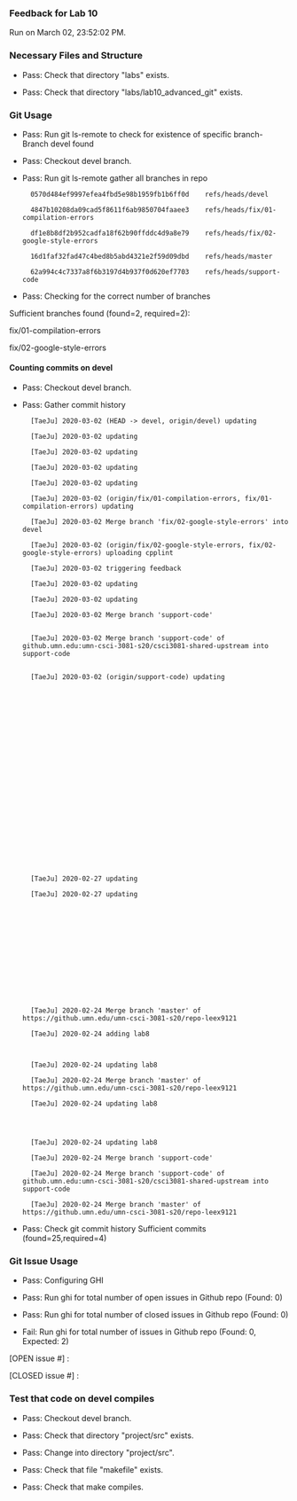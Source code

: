 ### Feedback for Lab 10

Run on March 02, 23:52:02 PM.


### Necessary Files and Structure

+ Pass: Check that directory "labs" exists.

+ Pass: Check that directory "labs/lab10_advanced_git" exists.


### Git Usage

+ Pass: Run git ls-remote to check for existence of specific branch- Branch devel found

+ Pass: Checkout devel branch.



+ Pass: Run git ls-remote gather all branches in repo

		0570d484ef9997efea4fbd5e98b1959fb1b6ff0d	refs/heads/devel

		4847b10208da09cad5f8611f6ab9850704faaee3	refs/heads/fix/01-compilation-errors

		df1e8b8df2b952cadfa18f62b90ffddc4d9a8e79	refs/heads/fix/02-google-style-errors

		16d1faf32fad47c4bed8b5abd4321e2f59d09dbd	refs/heads/master

		62a994c4c7337a8f6b3197d4b937f0d620ef7703	refs/heads/support-code



+ Pass: Checking for the correct number of branches

Sufficient branches found (found=2, required=2):

fix/01-compilation-errors

fix/02-google-style-errors


#### Counting commits on devel

+ Pass: Checkout devel branch.



+ Pass: Gather commit history

		[TaeJu] 2020-03-02 (HEAD -> devel, origin/devel) updating 

		[TaeJu] 2020-03-02 updating 

		[TaeJu] 2020-03-02 updating 

		[TaeJu] 2020-03-02 updating 

		[TaeJu] 2020-03-02 updating 

		[TaeJu] 2020-03-02 (origin/fix/01-compilation-errors, fix/01-compilation-errors) updating 

		[TaeJu] 2020-03-02 Merge branch 'fix/02-google-style-errors' into devel 

		[TaeJu] 2020-03-02 (origin/fix/02-google-style-errors, fix/02-google-style-errors) uploading cpplint 

		[TaeJu] 2020-03-02 triggering feedback 

		[TaeJu] 2020-03-02 updating 

		[TaeJu] 2020-03-02 updating 

		[TaeJu] 2020-03-02 Merge branch 'support-code' 


		[TaeJu] 2020-03-02 Merge branch 'support-code' of github.umn.edu:umn-csci-3081-s20/csci3081-shared-upstream into support-code 


		[TaeJu] 2020-03-02 (origin/support-code) updating 

























		[TaeJu] 2020-02-27 updating 

		[TaeJu] 2020-02-27 updating 














		[TaeJu] 2020-02-24 Merge branch 'master' of https://github.umn.edu/umn-csci-3081-s20/repo-leex9121 

		[TaeJu] 2020-02-24 adding lab8 



		[TaeJu] 2020-02-24 updating lab8 

		[TaeJu] 2020-02-24 Merge branch 'master' of https://github.umn.edu/umn-csci-3081-s20/repo-leex9121 

		[TaeJu] 2020-02-24 updating lab8 




		[TaeJu] 2020-02-24 updating lab8 

		[TaeJu] 2020-02-24 Merge branch 'support-code' 

		[TaeJu] 2020-02-24 Merge branch 'support-code' of github.umn.edu:umn-csci-3081-s20/csci3081-shared-upstream into support-code 

		[TaeJu] 2020-02-24 Merge branch 'master' of https://github.umn.edu/umn-csci-3081-s20/repo-leex9121 

































































































+ Pass: Check git commit history
Sufficient commits (found=25,required=4)


### Git Issue Usage

+ Pass: Configuring GHI

+ Pass: Run ghi for total number of open issues in Github repo (Found: 0)

+ Pass: Run ghi for total number of closed issues in Github repo (Found: 0)

+ Fail: Run ghi for total number of issues in Github repo (Found: 0, Expected: 2) 

 [OPEN issue #] : 

[CLOSED issue #] : 

 




### Test that code on  devel compiles

+ Pass: Checkout devel branch.



+ Pass: Check that directory "project/src" exists.

+ Pass: Change into directory "project/src".

+ Pass: Check that file "makefile" exists.

+ Pass: Check that make compiles.



